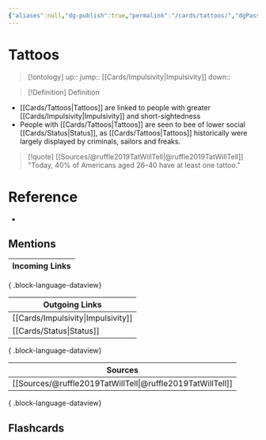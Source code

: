 ```yaml
---
{"aliases":null,"dg-publish":true,"permalink":"/cards/tattoos/","dgPassFrontmatter":true}
---
```


# Tattoos

> [!ontology]
> up:: 
> jump:: [[Cards/Impulsivity\|Impulsivity]]
> down:: 

> [!Definition] Definition

- [[Cards/Tattoos\|Tattoos]] are linked to people with greater [[Cards/Impulsivity\|Impulsivity]] and short-sightedness 
- People with [[Cards/Tattoos\|Tattoos]] are seen to bee of lower social [[Cards/Status\|Status]], as [[Cards/Tattoos\|Tattoos]] historically were largely displayed by criminals, sailors and freaks.

> [!quote] [[Sources/@ruffle2019TatWillTell\|@ruffle2019TatWillTell]]
> "Today, 40% of Americans aged 26–40 have at least one tattoo."

# Reference

- 

## Mentions

| Incoming Links |
| -------------- |

{ .block-language-dataview}

| Outgoing Links                        |
| ------------------------------------- |
| [[Cards/Impulsivity\|Impulsivity]] |
| [[Cards/Status\|Status]]           |

{ .block-language-dataview}

| Sources                                                       |
| ------------------------------------------------------------- |
| [[Sources/@ruffle2019TatWillTell\|@ruffle2019TatWillTell]] |

{ .block-language-dataview}

## Flashcards